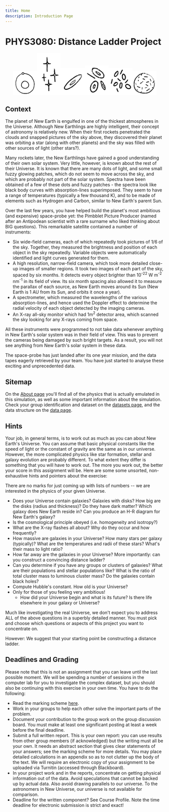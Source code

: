 ```yaml
---
title: Home
description: Introduction Page
---
```

# PHYS3080: Distance Ladder Project

<p align="middle"><img src="assets/solar system.png" style="width:15%"/><img src="assets/local stars.png" style="width:15%"/><img src="assets/parent galaxy.png" style="width:15%"/><img src="assets/local galaxies.png" style="width:15%"/><img src="assets/distant clusters.png" style="width:15%"/><img src="assets/observable universe.png" style="width:15%"/></p>

## Context

The planet of New Earth is engulfed in one of the thickest atmospheres in the Universe. Although New Earthlings are highly intelligent, their concept of astronomy is relatively new. When their first rockets penetrated the clouds and snapped pictures of the sky above, they discovered their planet was orbiting a star (along with other planets) and the sky was filled with other sources of light (other stars?).

Many rockets later, the New Earthlings have gained a good understanding of their own solar system. Very little, however, is known about the rest of their Universe. It is known that there are many dots of light, and some small fuzzy glowing patches, which do not seem to move across the sky, and which are probably not part of the solar system. Spectra have been obtained of a few of these dots and fuzzy patches - the spectra look like black body curves with absorption-lines superimposed. They seem to have a range of temperatures (typically a few thousand K), and to be made of elements such as Hydrogen and Carbon, similar to New Earth's parent Sun.

Over the last few years, you have helped build the planet's most ambitious (and expensive) space-probe yet: the Pimbblet Picture Producer (named after an Antipodean scientist with a rare surname who liked thinking about BIG questions). This remarkable satellite contained a number of instruments:

- Six wide-field cameras, each of which repeatedly took pictures of 1/6 of the sky. Together, they measured the brightness and position of each object in the sky repeatedly. Variable objects were automatically identified and light curves generated for them.
- A high resolution, narrow-field camera, which took more detailed close-up images of smaller regions. It took two images of each part of the sky, spaced by six months. It detects every object brighter than 10<sup>-22</sup> W m<sup>-2</sup> nm<sup>-1</sup> in its field of view. Its six month spacing also allowed it to measure the parallax of each source, as New Earth moves around its Sun (New Earth is 1 AU from its Sun, and orbits it once a year).
- A spectrometer, which measured the wavelengths of the various absorption-lines, and hence used the Doppler effect to determine the radial velocity of each object detected by the imaging cameras.
- An X-ray all-sky monitor which had 1m<sup>2</sup> detector area, which scanned the sky looking for any X-rays coming from space.

All these instruments were programmed to not take data whenever anything in New Earth's solar system was in their field of view. This was to prevent the cameras being damaged by such bright targets. As a result, you will not see anything from New Earth's solar system in these data.

The space-probe has just landed after its one year mission, and the data tapes eagerly retrieved by your team. You have just started to analyse these exciting and unprecedented data.


## Sitemap
On the [About page](About.md) you'll find all of the physics that is actually emulated in this simulation, as well as some important information about the simulation. Check your group identification and dataset on the [datasets page](datasets.md), and the data structure on the [data page](data.md).

## Hints

Your job, in general terms, is to work out as much as you can about New Earth's Universe. You can assume that basic physical constants like the speed of light or the constant of gravity are the same as in our universe. However, the more complicated physics like star formation, stellar and galaxy evolution are probably different. To what extent they differ is something that you will have to work out. The more you work out, the better your score in this assignment will be. Here are some some unsorted, non-exhaustive hints and pointers about the exercise:

There are no marks for just coming up with lists of numbers -- we are interested in the physics of your given Universe.

- Does your Universe contain galaxies? Galaxies with disks? How big are the disks (radius and thickness)? Do they have dark matter? Which galaxy does New Earth reside in? Can you produce an H-R diagram for New Earth's galaxy?
- Is the cosmological principle obeyed (i.e. homogeneity and isotropy?)
- What are the X-ray flashes all about? Why do they occur and how frequently?
- How massive are galaxies in your Universe? How many stars per galaxy (typically)? What are the temperatures and radii of these stars? What's their mass to light ratio?
- How far away are the galaxies in your Universe? More importantly: can you construct a convincing distance ladder?
- Can you determine if you have any groups or clusters of galaxies? What are their populations and stellar populations like? What is the ratio of total cluster mass to luminous cluster mass? Do the galaxies contain black holes?
- Compute Hubble's constant. How old is your Universe?
- Only for those of you feeling very ambitious!
	- How did your Universe begin and what is its future? Is there life elsewhere in your galaxy or Universe?

Much like investigating the real Universe, we don't expect you to address ALL of the above questions in a superbly detailed manner. You must pick and choose which questions or aspects of this project you want to concentrate on.

However: We suggest that your starting point be constructing a distance ladder.

## Deadlines and Grading

Please note that this is not an assignment that you can leave until the last possible moment. We will be spending a number of sessions in the computer lab for you to investigate the complex dataset, but you should also be continuing with this exercise in your own time. You have to do the following:

- Read the marking scheme [here](assets/distance_ladder_report_rubric.pdf).
- Work in your groups to help each other solve the important parts of the problem.
- Document your contribution to the group work on the group discussion board. You must make at least one significant posting at least a week before the final deadline.
- Submit a full written report. This is your own report: you can use results from other group members (if acknowledged) but the writing must all be your own. It needs an abstract section that gives clear statements of your answers; see the marking scheme for more details. You may place detailed calculations in an appendix so as to not clutter up the body of the text. We will require an electronic copy of your assignment to be uploaded via Turnitin (accessed through Blackboard).
- In your project work and in the reports, concentrate on getting physical information out of the data. Avoid speculations that cannot be backed up by actual data. Also avoid drawing parallels to our universe. To the astronomers in New Universe, our universe is not available for comparison.
- Deadline for the written component? See Course Profile. Note the time deadline for electronic submission is strict and exact!


